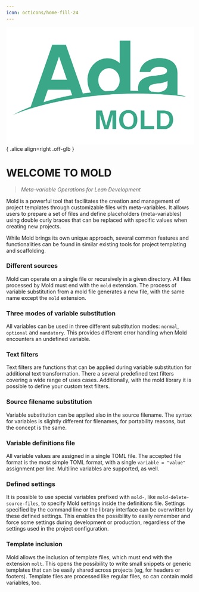 ```yaml
---
icon: octicons/home-fill-24
---
```


![MOLD](img/Ada_Mold.png){ .alice align=right .off-glb }

# WELCOME TO MOLD

> *Meta-variable Operations for Lean Development*


Mold is a powerful tool that facilitates the creation and management of
project templates through customizable files with meta-variables. It allows
users to prepare a set of files and define placeholders (meta-variables) using
double curly braces that can be replaced with specific values when creating
new projects.

While Mold brings its own unique approach, several common features and
functionalities can be found in similar existing tools for project templating
and scaffolding.

### Different sources

Mold can operate on a single file or recursively in a given directory. All
files processed by Mold must end with the `mold` extension. The process of
variable substitution from a mold file generates a new file, with the same
name except the `mold` extension.

### Three modes of variable substitution

All variables can be used in three different substitution modes: `normal`,
`optional` and `mandatory`. This provides different error handling when Mold
encounters an undefined variable.

### Text filters

Text filters are functions that can be applied during variable substitution
for additional text transformation. There a several predefined text filters
covering a wide range of uses cases. Additionally, with the mold library it is
possible to define your custom text filters.

### Source filename substitution

Variable substitution can be applied also in the source filename. The syntax
for variables is slightly different for filenames, for portability reasons,
but the concept is the same.

### Variable definitions file

All variable values are assigned in a single TOML file. The accepted file
format is the most simple TOML format, with a single `variable = "value"`
assignment per line. Multiline variables are supported, as well.

### Defined settings

It is possible to use special variables prefixed with `mold-`, like
`mold-delete-source-files`, to specify Mold settings inside the definitions
file. Settings specified by the command line or the library interface can be
overwritten by these defined settings. This enables the possibility to easily
remember and force some settings during development or production, regardless
of the settings used in the project configuration.

### Template inclusion

Mold allows the inclusion of template files, which must end with the extension
`molt`. This opens the possibility to write small snippets or generic
templates that can be easily shared across projects (eg, for headers or
footers). Template files are processed like regular files, so can contain mold
variables, too.
